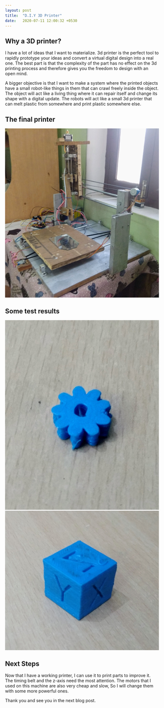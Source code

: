 ```yaml
---
layout: post
title:  "D.I.Y 3D Printer"
date:   2020-07-11 12:00:32 +0530
---
```

## Why a 3D printer?
I have a lot of ideas that I want to materialize. 3d printer is the perfect tool to rapidly prototype your ideas and convert a virtual digital design into a real one. The best part is that the complexity of the part has no effect on the 3d printing process and therefore gives you the freedom to design with an open mind.

A bigger objective is that I want to make a system where the printed objects have a small robot-like things in them that can crawl freely inside the object. The object will act like a living thing where it can repair itself and change its shape with a digital update. The robots will act like a small 3d printer that can melt plastic from somewhere and print plastic somewhere else.

## The final printer
![Printer](/assets/3d_printer/printer.jpg)
## Some test results
![Print](/assets/3d_printer/test1.jpg)
![Print](/assets/3d_printer/test2.jpg)

## Next Steps
Now that I have a working printer, I can use it to print parts to improve it. The timing belt and the z-axis need the most attention. The motors that I used on this machine are also very cheap and slow, So I will change them with some more powerful ones.

Thank you and see you in the next blog post.